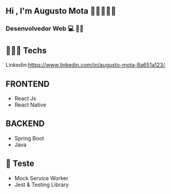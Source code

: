 ## Hi , I'm Augusto Mota 🚀🚀🚀🚀🚀

### Desenvolvedor Web 💻   👨‍💻 
## 👨🏾‍💻 Techs

Linkedin:https://www.linkedin.com/in/augusto-mota-8a651a123/
                 
## FRONTEND
* React Js
* React Native

## BACKEND
* Spring Boot
* Java

## 🧪 Teste
* Mock Service Worker
* Jest & Testing Library



